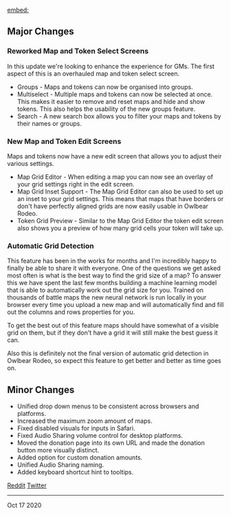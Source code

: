[embed:](https://www.youtube.com/embed/TIhCAJoTeAU)

## Major Changes

### Reworked Map and Token Select Screens

In this update we're looking to enhance the experience for GMs. The first aspect of this is an overhauled map and token select screen.

- Groups - Maps and tokens can now be organised into groups.
- Multiselect - Multiple maps and tokens can now be selected at once. This makes it easier to remove and reset maps and hide and show tokens. This also helps the usability of the new groups feature.
- Search - A new search box allows you to filter your maps and tokens by their names or groups.

### New Map and Token Edit Screens

Maps and tokens now have a new edit screen that allows you to adjust their various settings.

- Map Grid Editor - When editing a map you can now see an overlay of your grid settings right in the edit screen.
- Map Grid Inset Support - The Map Grid Editor can also be used to set up an inset to your grid settings. This means that maps that have borders or don't have perfectly aligned grids are now easily usable in Owlbear Rodeo.
- Token Grid Preview - Similar to the Map Grid Editor the token edit screen also shows you a preview of how many grid cells your token will take up.

### Automatic Grid Detection

This feature has been in the works for months and I'm incredibly happy to finally be able to share it with everyone. One of the questions we get asked most often is what is the best way to find the grid size of a map? To answer this we have spent the last few months building a machine learning model that is able to automatically work out the grid size for you. Trained on thousands of battle maps the new neural network is run locally in your browser every time you upload a new map and will automatically find and fill out the columns and rows properties for you.

To get the best out of this feature maps should have somewhat of a visible grid on them, but if they don't have a grid it will still make the best guess it can.

Also this is definitely not the final version of automatic grid detection in Owlbear Rodeo, so expect this feature to get better and better as time goes on.

## Minor Changes

- Unified drop down menus to be consistent across browsers and platforms.
- Increased the maximum zoom amount of maps.
- Fixed disabled visuals for inputs in Safari.
- Fixed Audio Sharing volume control for desktop platforms.
- Moved the donation page into its own URL and made the donation button more visually distinct.
- Added option for custom donation amounts.
- Unified Audio Sharing naming.
- Added keyboard shortcut hint to tooltips.

[Reddit]()
[Twitter]()

---

Oct 17 2020
